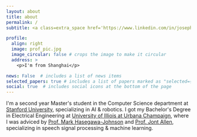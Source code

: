 ```yaml
---
layout: about
title: about
permalink: /
subtitle: <a class=extra_space href='https://www.linkedin.com/in/joseph-z-38023113b/'>Linkedin</a> <a class=extra_space href='https://scholar.google.com/citations?user=ss3SR9YAAAAJ&hl=en'>Google Scholar</a> <a class=extra_space href='https://github.com/JunzheJosephZhu'>Github</a> <a href=# class="collapsible extra_space">Wechat</a> <a class="content">josephz2000</a> 

profile:
  align: right
  image: prof_pic.jpg
  image_circular: false # crops the image to make it circular
  address: >
    <p>I'm from Shanghai</p>

news: False  # includes a list of news items
selected_papers: true # includes a list of papers marked as "selected={true}"
social: true  # includes social icons at the bottom of the page
---
```

I'm a second year Master's student in the Computer Science department at <a href="#">Stanford University</a>, specializing in AI & robotics.
I got my Bachelor's Degree in Electrical Engineering at <a href="https://en.wikipedia.org/wiki/University_of_Illinois_Urbana-Champaign">University of Illiois at Urbana Champaign</a>, where I was adviced by <a href="http://www.ifp.illinois.edu/~hasegawa/">Prof. Mark Hasegawa-Johnson</a> and <a href="https://www.youtube.com/watch?v=7u7vIZMoXXo">Prof. Jont Allen</a>, specializing in speech signal processing & machine learning.

<script src="{{ '/assets/js/collapse.js' | relative_url }}"></script>
